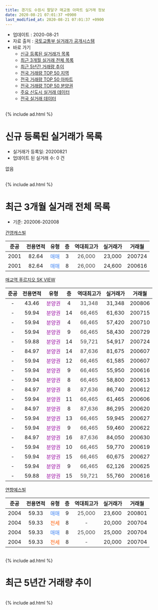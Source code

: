 ```yaml
---
title: 경기도 수원시 팔달구 매교동 아파트 실거래 정보
date: 2020-08-21 07:01:37 +0900
last_modified_at: 2020-08-21 07:01:37 +0900
---
```


* 업데이트 : 2020-08-21
* 자료 출처 : [국토교통부 실거래가 공개시스템](http://rt.molit.go.kr)
* 바로 가기
    * [신규 등록된 실거래가 목록](#신규-등록된-실거래가-목록)
    * [최근 3개월 실거래 전체 목록](#최근-3개월-실거래-전체-목록)
    * [최근 5년간 거래량 추이](#최근-5년간-거래량-추이)
    * [전국 거래량 TOP 50 지역](https://inasie.github.io/apt-trade-info/최근-3개월-전국에서-가장-거래가-많이-발생한-지역)
    * [전국 거래량 TOP 50 아파트](https://inasie.github.io/apt-trade-info/최근-3개월-전국에서-가장-거래가-많이-발생한-아파트)
    * [전국 거래량 TOP 50 분양권](https://inasie.github.io/apt-trade-info/최근-3개월-전국에서-가장-거래가-많이-발생한-분양권)
    * [주요 신도시 실거래 데이터](https://inasie.github.io/apt-trade-info/주요-신도시)
    * [전국 실거래 데이터](https://inasie.github.io/apt-trade-info/전국)
<br>
{% include ad.html %}
<br>

# 신규 등록된 실거래가 목록
* 실거래가 등록일: 20200821
* 업데이트 된 실거래 수: 0 건

없음

<br>
{% include ad.html %}
<br>

# 최근 3개월 실거래 전체 목록
* 기준: 202006-202008


[건영캐스빌](https://search.naver.com/search.naver?query=%EA%B2%BD%EA%B8%B0%EB%8F%84+%EC%88%98%EC%9B%90%EC%8B%9C+%ED%8C%94%EB%8B%AC%EA%B5%AC+%EB%A7%A4%EA%B5%90%EB%8F%99+%EA%B1%B4%EC%98%81%EC%BA%90%EC%8A%A4%EB%B9%8C)

|준공|전용면적|유형|층|역대최고가|실거래가|거래월|
|:---:|:---:|:---:|:---:|:---:|:---:|:---:|
|2001|82.64|<span style="color:#4285f3">매매</span>|3|<span style="color:#444444">26,000</span>|23,000|200724|
|2001|82.64|<span style="color:#4285f3">매매</span>|8|<span style="color:#444444">26,000</span>|24,600|200616|

[매교역 푸르지오 SK VIEW](https://search.naver.com/search.naver?query=%EA%B2%BD%EA%B8%B0%EB%8F%84+%EC%88%98%EC%9B%90%EC%8B%9C+%ED%8C%94%EB%8B%AC%EA%B5%AC+%EB%A7%A4%EA%B5%90%EB%8F%99+%EB%A7%A4%EA%B5%90%EC%97%AD+%ED%91%B8%EB%A5%B4%EC%A7%80%EC%98%A4+SK+VIEW)

|준공|전용면적|유형|층|역대최고가|실거래가|거래월|
|:---:|:---:|:---:|:---:|:---:|:---:|:---:|
|-|43.46|<span style="color:#9C11A5">분양권</span>|4|<span style="color:#444444">31,348</span>|31,348|200806|
|-|59.94|<span style="color:#9C11A5">분양권</span>|14|<span style="color:#444444">66,465</span>|61,630|200715|
|-|59.94|<span style="color:#9C11A5">분양권</span>|4|<span style="color:#444444">66,465</span>|57,420|200710|
|-|59.94|<span style="color:#9C11A5">분양권</span>|9|<span style="color:#444444">66,465</span>|58,430|200729|
|-|59.88|<span style="color:#9C11A5">분양권</span>|14|<span style="color:#444444">59,721</span>|54,917|200724|
|-|84.97|<span style="color:#9C11A5">분양권</span>|14|<span style="color:#444444">87,636</span>|81,675|200607|
|-|59.94|<span style="color:#9C11A5">분양권</span>|12|<span style="color:#444444">66,465</span>|61,585|200607|
|-|59.94|<span style="color:#9C11A5">분양권</span>|9|<span style="color:#444444">66,465</span>|55,950|200616|
|-|59.94|<span style="color:#9C11A5">분양권</span>|8|<span style="color:#444444">66,465</span>|58,800|200613|
|-|84.97|<span style="color:#9C11A5">분양권</span>|8|<span style="color:#444444">87,636</span>|86,740|200612|
|-|59.94|<span style="color:#9C11A5">분양권</span>|11|<span style="color:#444444">66,465</span>|61,465|200606|
|-|84.97|<span style="color:#9C11A5">분양권</span>|8|<span style="color:#444444">87,636</span>|86,295|200620|
|-|59.94|<span style="color:#9C11A5">분양권</span>|13|<span style="color:#444444">66,465</span>|59,945|200627|
|-|59.94|<span style="color:#9C11A5">분양권</span>|9|<span style="color:#444444">66,465</span>|59,460|200622|
|-|84.97|<span style="color:#9C11A5">분양권</span>|16|<span style="color:#444444">87,636</span>|84,050|200630|
|-|59.94|<span style="color:#9C11A5">분양권</span>|10|<span style="color:#444444">66,465</span>|59,770|200619|
|-|59.94|<span style="color:#9C11A5">분양권</span>|15|<span style="color:#444444">66,465</span>|60,675|200627|
|-|59.94|<span style="color:#9C11A5">분양권</span>|9|<span style="color:#444444">66,465</span>|62,126|200625|
|-|59.88|<span style="color:#9C11A5">분양권</span>|15|<span style="color:#444444">59,721</span>|55,760|200616|

[연향예스빌](https://search.naver.com/search.naver?query=%EA%B2%BD%EA%B8%B0%EB%8F%84+%EC%88%98%EC%9B%90%EC%8B%9C+%ED%8C%94%EB%8B%AC%EA%B5%AC+%EB%A7%A4%EA%B5%90%EB%8F%99+%EC%97%B0%ED%96%A5%EC%98%88%EC%8A%A4%EB%B9%8C)

|준공|전용면적|유형|층|역대최고가|실거래가|거래월|
|:---:|:---:|:---:|:---:|:---:|:---:|:---:|
|2004|59.33|<span style="color:#4285f3">매매</span>|9|<span style="color:#444444">25,000</span>|23,600|200801|
|2004|59.33|<span style="color:#ff5a00">전세</span>|8|<span style="color:#444444">-</span>|20,000|200704|
|2004|59.33|<span style="color:#4285f3">매매</span>|8|<span style="color:#444444">25,000</span>|25,000|200704|
|2004|59.33|<span style="color:#ff5a00">전세</span>|8|<span style="color:#444444">-</span>|20,000|200704|


<br>
{% include ad.html %}
<br>

# 최근 5년간 거래량 추이


<div style="width:100%;">
    <canvas id="deal_progress" height="200"></canvas>
</div>

<script>
new Chart(document.getElementById("deal_progress"), {
    type: 'line',
    data: {
        labels: ['201508','201509','201510','201511','201512','201601','201602','201603','201604','201605','201606','201607','201608','201609','201610','201611','201612','201701','201702','201703','201704','201705','201706','201707','201708','201709','201710','201711','201712','201801','201802','201803','201804','201805','201806','201807','201808','201809','201810','201811','201812','201901','201902','201903','201904','201905','201906','201907','201908','201909','201910','201911','201912','202001','202002','202003','202004','202005','202006','202007','202008'],
        datasets: [{
            label: '매매',
            pointRadius: 1,
            data: [6, 3, 1, 4, 4, 0, 2, 3, 2, 4, 2, 4, 4, 4, 1, 3, 0, 3, 1, 2, 7, 3, 4, 7, 2, 7, 1, 4, 5, 2, 3, 4, 4, 5, 3, 1, 2, 2, 5, 2, 4, 3, 2, 0, 0, 0, 0, 0, 1, 2, 4, 2, 2, 2, 15, 5, 6, 6, 15, 6, 2],
            borderColor: "rgba(255, 201, 14, 1)",
            backgroundColor: "rgba(255, 201, 14, 0.5)",
            fill: false,
            lineTension: 0
        },{
            label: '전월세',
            pointRadius: 1,
            data: [3, 1, 2, 0, 1, 3, 2, 3, 4, 2, 0, 3, 1, 4, 3, 1, 2, 4, 3, 1, 4, 2, 1, 0, 0, 2, 0, 4, 0, 0, 1, 3, 1, 3, 1, 3, 1, 2, 4, 2, 3, 1, 0, 3, 1, 3, 2, 2, 1, 1, 2, 1, 0, 1, 2, 1, 1, 2, 0, 2, 0],
            borderColor: "rgba(0, 141, 185, 1)",
            backgroundColor: "rgba(0, 141, 185, 0.5)",
            fill: false,
            lineTension: 0
        }
        ]
    },
    options: {
        responsive: true,
        title: {
            display: false
        },
        tooltips: {
            mode: 'index',
            intersect: false
        },
        hover: {
            mode: 'nearest',
            intersect: true
        },
        scales: {
            xAxes: [{
                display: true,
                scaleLabel: {
                    display: true,
                    labelString: '년/월'
                }
            }],
            yAxes: [{
                display: true,
                ticks: {
                    suggestedMin: 0,
                },
                scaleLabel: {
                    display: true,
                    labelString: '실거래 수'
                }
            }]
        }
    }
});

</script>


<br>
{% include ad.html %}
<br>

